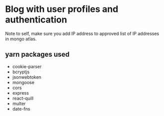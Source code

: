 # Blog with user profiles and authentication
Note to self, make sure you add IP address to approved list of IP addresses in mongo atlas.

## yarn packages used
* cookie-parser
* bcryptjs
* jsonwebtoken
* mongoose
* cors
* express
* react-quill
* multer
* date-fns
